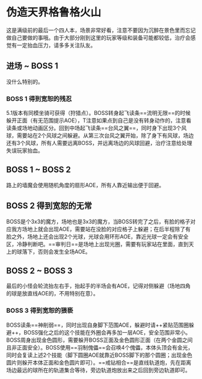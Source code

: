 # 伪造天界格鲁格火山

这是满级前的最后一个四人本，场景非常好看，注意不要因为沉醉在景色里而忘记做自己要做的事哦。由于大部分刚到这里的玩家等级和装备可能都较低，<Role name="healer" />治疗会感觉有一定抬血压力，请多多关注队友。

## 进场 ~ BOSS 1

没什么特别的。

### BOSS 1 得到宽恕的残忍

5.1版本有同模坐骑可获得（狩猎点）。BOSS转身起飞读条==流明无限==的时候躲开正面（有无范围提示AOE），<Role name="tank" />T注意如果点到自己是没有转身动作的，注意看读条或场地动画区分。回到中场起飞读条==台风之翼==，同时身下出现3个风球，需要站在2个风球之间躲避。从第三次台风之翼开始，除了身下有风球，场边还有3个风球，<Role name="tank" /><Role name="healer" /><Role name="dps" />所有人需要远离BOSS，并远离场边的风球回避，<Role name="healer" />治疗注意给处理失误玩家抬血。

## BOSS 1 ~ BOSS 2

路上的墙魔会使用随机角度的扇形AOE，所有人靠近输出便于回避。

## BOSS 2 得到宽恕的无常

BOSS是个3x3的魔方，场地也是3x3的魔方，当BOSS转完了之后，有脸的格子对应我方场地上就会出现AOE，需要站在没脸的对应格子上躲避；在后半程除了有脸之外，场地上还会出现2个光球，光球会用环形AOE，靠近光球一定会有安全区，冷静判断吧。==审判日==是场地上出现光圈，需要有玩家站在里面，直到天上的球落下，否则会发生全场AOE。

## BOSS 2 ~ BOSS 3 

最后的小怪会轮流抬左右手，抬起手的半场会有AOE，记得对侧躲避（场地四角的球是放直线AOE的，不用特别在意）。

### BOSS 3 得到宽恕的猥亵

BOSS读条==神削弱==，同时出现自身脚下范围AOE，躲避时请++紧贴范围圈躲避++，BOSS强化之后的这个技能在外圈会再多加一层AOE，安全范围非常小。BOSS周身出现金色圆形，需要躲开BOSS正面及金色圆形正面（在两个金圆之间且非正面安全）。BOSS使用==羽制傀儡==会召唤4个傀儡，本体头顶会有金光，同时会复读上述2个技能（脚下圆圈AOE就靠近BOSS脚下的那个圆圈；出现金色圆片则躲开本体正面和金色圆片即可）。==戒钻相合==是直线轨道炮，先在距离场边最远的球所在的轨道集合等待，旁边轨道炮放出来之后回到旁边轨道即可。